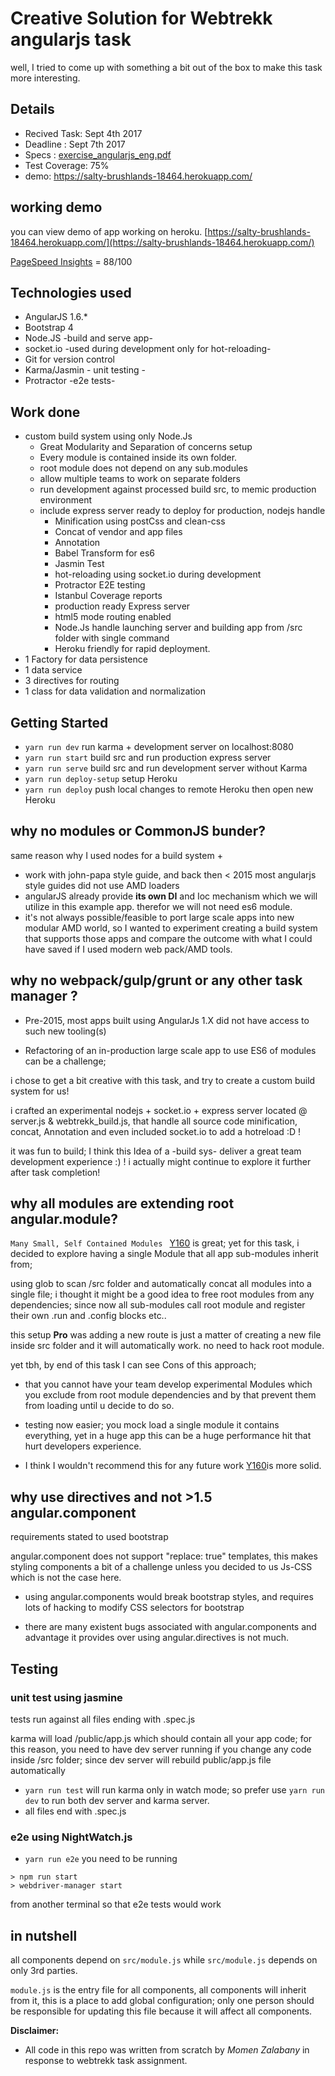 # Creative Solution for Webtrekk angularjs task

well, I tried to come up with something a bit out of the box to make this task more interesting.

## Details

- Recived Task: Sept 4th 2017
- Deadline     : Sept 7th 2017
- Specs :  [exercise_angularjs_eng.pdf](../exercise_angularjs_eng.pdf)
- Test Coverage: 75%
- demo: https://salty-brushlands-18464.herokuapp.com/

## working demo

you can view demo of app working on heroku.
[https://salty-brushlands-18464.herokuapp.com/](https://salty-brushlands-18464.herokuapp.com/)

[PageSpeed Insights](https://developers.google.com/speed/pagespeed/insights/?url=https://salty-brushlands-18464.herokuapp.com/data/4) = 88/100

## Technologies used

- AngularJS 1.6.*
- Bootstrap 4
- Node.JS -build and serve app-
- socket.io -used during development only for hot-reloading-
- Git for version control
- Karma/Jasmin - unit testing -
- Protractor -e2e tests-


## Work done

- custom build system using only Node.Js
  - Great Modularity and Separation of concerns setup
  - Every module is contained inside its own folder.
  - root module does not depend on any sub.modules
  - allow multiple teams to work on separate folders
  - run development against processed build src, to memic production environment
  - include express server ready to deploy for production, nodejs handle
    - Minification using postCss and clean-css
    - Concat of vendor and app files
    - Annotation
    - Babel Transform for es6
    - Jasmin Test
    - hot-reloading using socket.io during development
    - Protractor E2E testing
    - Istanbul Coverage reports
    - production ready Express server
    - html5 mode routing enabled
    - Node.Js handle launching server and building app from /src folder with single command
    - Heroku friendly for rapid deployment.
- 1 Factory for data persistence
- 1 data service
- 3 directives for routing
- 1 class for data validation and normalization

## Getting Started

- `yarn run dev` run karma + development server on localhost:8080
- `yarn run start` build src and run production express server
- `yarn run serve` build src and run development server without Karma
- `yarn run deploy-setup` setup Heroku
- `yarn run deploy` push local changes to remote Heroku then open new Heroku


## why no modules or CommonJS bunder?

same reason why I used nodes for a build system +

- work with john-papa style guide, and back then < 2015 most angularjs style guides did not use AMD loaders
- angularJS already provide **its own DI** and Ioc mechanism which we will utilize in this example app. therefor we will not need es6 module.
- it's not always possible/feasible to port large scale apps into new modular AMD world, so I wanted to experiment creating a build system that supports those apps and compare the outcome with what I could have saved if I used modern web pack/AMD tools.


## why no webpack/gulp/grunt or any other task manager ?

- Pre-2015, most apps built using AngularJs 1.X did not have access to such new tooling(s)

- Refactoring of an in-production large scale app to use ES6 of modules can be a challenge;

i chose to get a bit creative with this task, and try to create a custom build system for us!

i crafted an experimental nodejs + socket.io + express server located @ server.js & webtrekk_build.js, that handle all source code minification, concat, Annotation and even included socket.io to add a hotreload :D !

it was fun to build; I think this Idea of a -build sys- deliver a great team development experience :) ! i actually might continue to explore it further after task completion!


## why all modules are extending root angular.module?

`Many Small, Self Contained Modules ` [Y160](https://github.com/johnpapa/angular-styleguide/blob/master/a1/README.md#style-y160) is great; yet for this task, i decided to explore having a single Module that all app sub-modules inherit from;

using glob to scan /src folder and automatically concat all modules into a single file;
i thought it might be a good idea to free root modules from any dependencies; since now all sub-modules call root module and register their own .run and .config blocks etc..

this setup **Pro** was adding a new route is just a matter of creating a new file inside src folder and it will automatically work. no need to hack root module.

yet tbh, by end of this task I can see Cons of this approach;

- that you cannot have your team develop experimental Modules which you exclude from root module dependencies and by that prevent them from loading until u decide to do so.
- testing now easier; you mock load a single module it contains everything, yet in a huge app this can be a huge performance hit that hurt developers experience.

- I think I wouldn't recommend this for any future work [Y160](https://github.com/johnpapa/angular-styleguide/blob/master/a1/README.md#style-y160)is more solid.


## why use directives and not >1.5 angular.component

requirements stated to used bootstrap

angular.component does not support "replace: true" templates, this makes styling components a bit of a challenge unless you decided to us Js-CSS which is not the case here.

- using angular.components would break bootstrap styles, and requires lots of hacking to modify CSS selectors for bootstrap

- there are many existent bugs associated with angular.components and advantage it provides over using angular.directives is not much.



## Testing

### unit test using jasmine

tests run against all files ending with .spec.js

karma will load /public/app.js which should contain all your app code; for this reason, you need to have dev server running if you change any code inside /src folder; since dev server will rebuild public/app.js file automatically

- `yarn run test` will run karma only in watch mode; so prefer use `yarn run dev` to run both dev server and karma server.
- all files end with .spec.js

### e2e using NightWatch.js

- `yarn run e2e`
you need to be running

```
> npm run start
> webdriver-manager start
```

from another terminal so that e2e tests would work


## in nutshell

all components depend on `src/module.js`  while `src/module.js` depends on only 3rd parties.

`module.js` is the entry file for all components, all components will inherit from it, this is a place to add global configuration; only one person should be responsible for updating this file because it will affect all components.

**Disclaimer:**

- All code in this repo was written from scratch by
*Momen Zalabany* in response to webtrekk task assignment.
